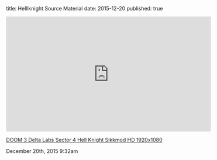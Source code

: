 title: Helllknight Source Material
date: 2015-12-20
published: true

<div class="fluidiframe" style="--aspect-ratio: 315/560;">
<iframe width="560" height="315" src="https://www.youtube-nocookie.com/embed/WUJFNWfMEP8?start=80" title="YouTube video player" frameborder="0" allow="accelerometer; autoplay; clipboard-write; encrypted-media; gyroscope; picture-in-picture; web-share" allowfullscreen></iframe>
</div>

[DOOM 3 Delta Labs Sector 4 Hell Knight Sikkmod HD 1920x1080](https://href.li/?https://youtu.be/WUJFNWfMEP8?t=1m20s)

<div id="footer">
<span id="timestamp"> December 20th, 2015 9:32am </span>
</div>